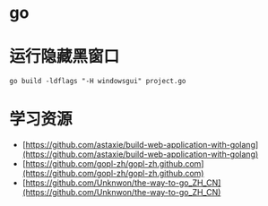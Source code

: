 # go

# 运行隐藏黑窗口 #
	go build -ldflags "-H windowsgui" project.go


# 学习资源 #

- [https://github.com/astaxie/build-web-application-with-golang](https://github.com/astaxie/build-web-application-with-golang)
- [https://github.com/gopl-zh/gopl-zh.github.com](https://github.com/gopl-zh/gopl-zh.github.com)
- [https://github.com/Unknwon/the-way-to-go_ZH_CN](https://github.com/Unknwon/the-way-to-go_ZH_CN)